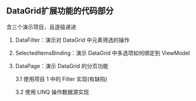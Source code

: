 ## DataGrid扩展功能的代码部分

含三个演示项目，且逐级递进
1. DataFilter：演示对 DataGrid 中元素筛选的操作

2. SelectedItemsBinding：演示 DataGrid 中多选项如何绑定到 ViewModel

3. DataPage：演示 DataGrid 的分页功能

   3.1 使用项目 1 中的 Filter 实现(有缺陷)

   3.2 使用 LINQ 操作数据源实现